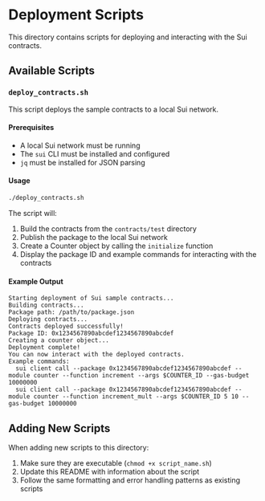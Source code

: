 # Deployment Scripts

This directory contains scripts for deploying and interacting with the Sui contracts.

## Available Scripts

### `deploy_contracts.sh`

This script deploys the sample contracts to a local Sui network.

#### Prerequisites

- A local Sui network must be running
- The `sui` CLI must be installed and configured
- `jq` must be installed for JSON parsing

#### Usage

```bash
./deploy_contracts.sh
```

The script will:
1. Build the contracts from the `contracts/test` directory
2. Publish the package to the local Sui network
3. Create a Counter object by calling the `initialize` function
4. Display the package ID and example commands for interacting with the contracts

#### Example Output

```
Starting deployment of Sui sample contracts...
Building contracts...
Package path: /path/to/package.json
Deploying contracts...
Contracts deployed successfully!
Package ID: 0x1234567890abcdef1234567890abcdef
Creating a counter object...
Deployment complete!
You can now interact with the deployed contracts.
Example commands:
  sui client call --package 0x1234567890abcdef1234567890abcdef --module counter --function increment --args $COUNTER_ID --gas-budget 10000000
  sui client call --package 0x1234567890abcdef1234567890abcdef --module counter --function increment_mult --args $COUNTER_ID 5 10 --gas-budget 10000000
```

## Adding New Scripts

When adding new scripts to this directory:
1. Make sure they are executable (`chmod +x script_name.sh`)
2. Update this README with information about the script
3. Follow the same formatting and error handling patterns as existing scripts 